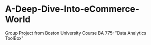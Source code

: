 # A-Deep-Dive-Into-eCommerce-World
Group Project from Boston University Course BA 775: "Data Analytics ToolBox"
